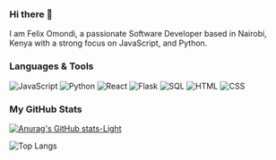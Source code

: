 ### Hi there 👋

I am Felix Omondi, a passionate Software Developer based in Nairobi, Kenya with a strong focus on JavaScript, and Python.

### Languages & Tools

![JavaScript](https://img.shields.io/badge/-JavaScript-yellow?logo=javascript&logoColor=white&style=for-the-badge)
![Python](https://img.shields.io/badge/-Python-blue?logo=python&logoColor=white&style=for-the-badge)
![React](https://img.shields.io/badge/-React-blue?logo=react&logoColor=white&style=for-the-badge)
![Flask](https://img.shields.io/badge/-Flask-black?logo=flask&logoColor=white&style=for-the-badge)
![SQL](https://img.shields.io/badge/-SQL-blue?logo=sql&logoColor=white&style=for-the-badge)
![HTML](https://img.shields.io/badge/-HTML-orange?logo=html5&logoColor=white&style=for-the-badge)
![CSS](https://img.shields.io/badge/-CSS-blue?logo=css3&logoColor=white&style=for-the-badge)


### My GitHub Stats

[![Anurag's GitHub stats-Light](https://github-readme-stats.vercel.app/api?username=Felix-svg&show_icons=true&theme=default#gh-light-mode-only)](https://github.com/anuraghazra/github-readme-stats)

![Top Langs](https://github-readme-stats.vercel.app/api/top-langs/?username=Felix-svg&layout=compact)





